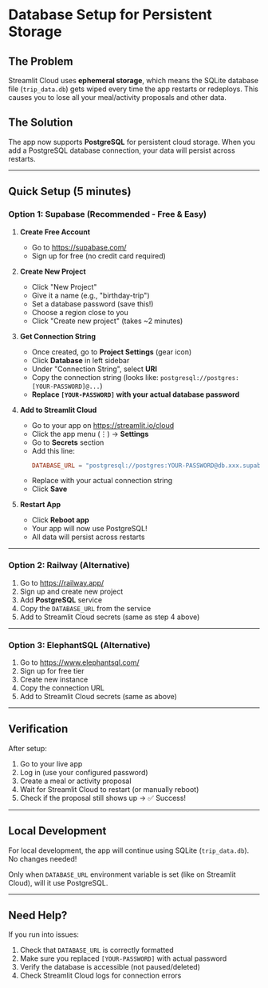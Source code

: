 # Database Setup for Persistent Storage

## The Problem

Streamlit Cloud uses **ephemeral storage**, which means the SQLite database file (`trip_data.db`) gets wiped every time the app restarts or redeploys. This causes you to lose all your meal/activity proposals and other data.

## The Solution

The app now supports **PostgreSQL** for persistent cloud storage. When you add a PostgreSQL database connection, your data will persist across restarts.

---

## Quick Setup (5 minutes)

### Option 1: Supabase (Recommended - Free & Easy)

1. **Create Free Account**
   - Go to https://supabase.com/
   - Sign up for free (no credit card required)

2. **Create New Project**
   - Click "New Project"
   - Give it a name (e.g., "birthday-trip")
   - Set a database password (save this!)
   - Choose a region close to you
   - Click "Create new project" (takes ~2 minutes)

3. **Get Connection String**
   - Once created, go to **Project Settings** (gear icon)
   - Click **Database** in left sidebar
   - Under "Connection String", select **URI**
   - Copy the connection string (looks like: `postgresql://postgres:[YOUR-PASSWORD]@...`)
   - **Replace `[YOUR-PASSWORD]` with your actual database password**

4. **Add to Streamlit Cloud**
   - Go to your app on https://streamlit.io/cloud
   - Click the app menu (⋮) → **Settings**
   - Go to **Secrets** section
   - Add this line:
     ```toml
     DATABASE_URL = "postgresql://postgres:YOUR-PASSWORD@db.xxx.supabase.co:5432/postgres"
     ```
   - Replace with your actual connection string
   - Click **Save**

5. **Restart App**
   - Click **Reboot app**
   - Your app will now use PostgreSQL!
   - All data will persist across restarts

---

### Option 2: Railway (Alternative)

1. Go to https://railway.app/
2. Sign up and create new project
3. Add **PostgreSQL** service
4. Copy the `DATABASE_URL` from the service
5. Add to Streamlit Cloud secrets (same as step 4 above)

---

### Option 3: ElephantSQL (Alternative)

1. Go to https://www.elephantsql.com/
2. Sign up for free tier
3. Create new instance
4. Copy the connection URL
5. Add to Streamlit Cloud secrets (same as above)

---

## Verification

After setup:
1. Go to your live app
2. Log in (use your configured password)
3. Create a meal or activity proposal
4. Wait for Streamlit Cloud to restart (or manually reboot)
5. Check if the proposal still shows up → ✅ Success!

---

## Local Development

For local development, the app will continue using SQLite (`trip_data.db`). No changes needed!

Only when `DATABASE_URL` environment variable is set (like on Streamlit Cloud), will it use PostgreSQL.

---

## Need Help?

If you run into issues:
1. Check that `DATABASE_URL` is correctly formatted
2. Make sure you replaced `[YOUR-PASSWORD]` with actual password
3. Verify the database is accessible (not paused/deleted)
4. Check Streamlit Cloud logs for connection errors

